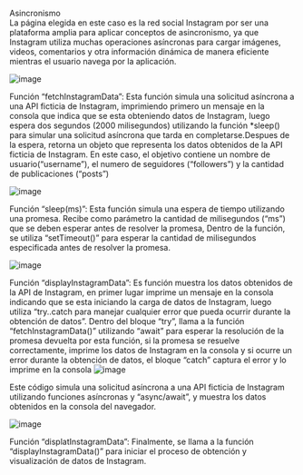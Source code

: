 Asincronismo <br>
La página elegida en este caso es la red social Instagram por ser una plataforma amplia para aplicar conceptos de asincronismo, ya que Instagram utiliza muchas operaciones asíncronas para cargar imágenes, 
videos, comentarios y otra información dinámica de manera eficiente mientras el usuario navega por la aplicación.
 
![image](https://github.com/silviachaluisa/asyncronismo-dom/assets/133398724/0ab769e2-2ae1-40fd-bda5-fad50b7af586)


Función “fetchInstagramData”: Esta función simula una solicitud asíncrona a una API ficticia de Instagram, imprimiendo primero un mensaje en la consola que indica que se esta obteniendo datos de Instagram, luego espera dos segundos (2000 milisegundos) utilizando la función *sleep() para simular una solicitud asíncrona que tarda en completarse.Despues de la espera, 
retorna un objeto que representa los datos obtenidos de la API ficticia de Instagram. En este caso, el objetivo contiene un nombre de usuario(“username”), el numero de seguidores (“followers”) y la cantidad de publicaciones (“posts”)

![image](https://github.com/silviachaluisa/asyncronismo-dom/assets/133398724/12bd1dcd-3dbb-4c60-9a0b-6a516452e1a8)


Función “sleep(ms)”: Esta función simula una espera de tiempo utilizando una promesa. Recibe como parámetro la cantidad de milisegundos (“ms”) que se deben esperar antes de resolver la promesa, 
Dentro de la función, se utiliza “setTimeout()” para esperar la cantidad de milisegundos especificada antes de resolver la promesa.
 
![image](https://github.com/silviachaluisa/asyncronismo-dom/assets/133398724/18bfdf08-e126-4a46-9bf5-65fb0f6fa2f9)

Función “displayInstagramData”: Es función muestra los datos obtenidos de la API de Instagram, en primer lugar imprime un mensaje en la consola indicando que se esta iniciando la carga de datos de Instagram, 
luego utiliza “try..catch para manejar cualquier error que pueda ocurrir durante la obtención de datos”. Dentro del bloque “try”, llama a la función “fetchInstagramData()” utilizando “await” para esperar la resolución de la promesa devuelta por esta función, 
si la promesa se resuelve correctamente, imprime los datos de Instagram en la consola y si ocurre un error durante la obtención de datos, el bloque “catch” captura el error y lo imprime en la consola
![image](https://github.com/silviachaluisa/asyncronismo-dom/assets/133398724/cb7fd0ff-36f2-4b02-82f5-cdb5a1663df5)

 
Este código simula una solicitud asíncrona a una API ficticia de Instagram utilizando funciones asíncronas y “async/await”, y muestra los datos obtenidos en la consola del navegador.
 
![image](https://github.com/silviachaluisa/asyncronismo-dom/assets/133398724/e394bb6e-9d35-4e3f-a360-86450465a251)

Función “displatInstagramData”: Finalmente, se llama a la función “displayInstagramData()” para iniciar el proceso de obtención y visualización de datos de Instagram.
